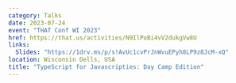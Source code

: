 ```yaml
---
category: Talks
date: 2023-07-24
event: "THAT Conf WI 2023"
href: https://that.us/activities/N9IlPoBi4vV2dukgVw8U
links:
  Slides: "https://1drv.ms/p/s!AvUc1cvPrJnWvuEPyh8LP9z8JcM-xQ"
location: Wisconsin Dells, USA
title: "TypeScript for Javascripties: Day Camp Edition"
---
```


